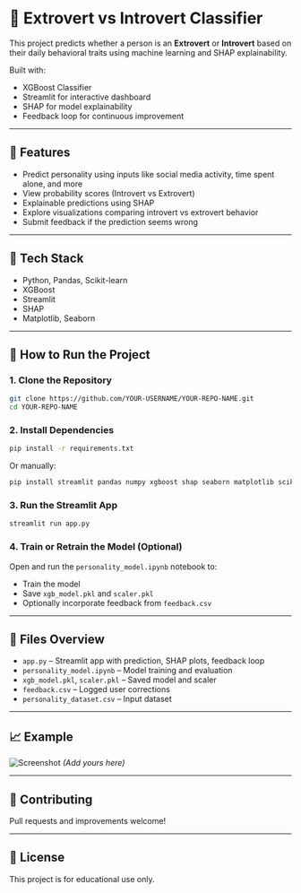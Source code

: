 # 🧠 Extrovert vs Introvert Classifier

This project predicts whether a person is an **Extrovert** or **Introvert** based on their daily behavioral traits using machine learning and SHAP explainability.

Built with:

- XGBoost Classifier
- Streamlit for interactive dashboard
- SHAP for model explainability
- Feedback loop for continuous improvement

---

## 🚀 Features

- Predict personality using inputs like social media activity, time spent alone, and more
- View probability scores (Introvert vs Extrovert)
- Explainable predictions using SHAP
- Explore visualizations comparing introvert vs extrovert behavior
- Submit feedback if the prediction seems wrong

---

## 🧰 Tech Stack

- Python, Pandas, Scikit-learn
- XGBoost
- Streamlit
- SHAP
- Matplotlib, Seaborn

---

## 🧪 How to Run the Project

### 1. Clone the Repository

```bash
git clone https://github.com/YOUR-USERNAME/YOUR-REPO-NAME.git
cd YOUR-REPO-NAME
```

### 2. Install Dependencies

```bash
pip install -r requirements.txt
```

Or manually:

```bash
pip install streamlit pandas numpy xgboost shap seaborn matplotlib scikit-learn joblib
```

### 3. Run the Streamlit App

```bash
streamlit run app.py
```

### 4. Train or Retrain the Model (Optional)

Open and run the `personality_model.ipynb` notebook to:

- Train the model
- Save `xgb_model.pkl` and `scaler.pkl`
- Optionally incorporate feedback from `feedback.csv`

---

## 📁 Files Overview

- `app.py` – Streamlit app with prediction, SHAP plots, feedback loop
- `personality_model.ipynb` – Model training and evaluation
- `xgb_model.pkl`, `scaler.pkl` – Saved model and scaler
- `feedback.csv` – Logged user corrections
- `personality_dataset.csv` – Input dataset

---

## 📈 Example

![Screenshot](screenshot.png) _(Add yours here)_

---

## 🤝 Contributing

Pull requests and improvements welcome!

---

## 📄 License

This project is for educational use only.
